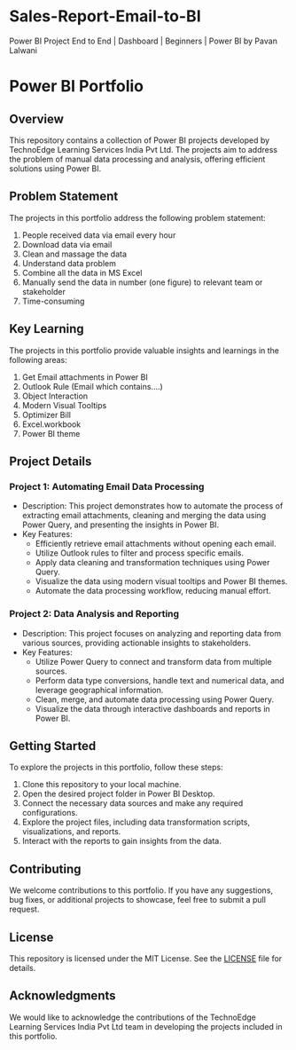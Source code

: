 # Sales-Report-Email-to-BI
Power BI Project End to End | Dashboard | Beginners | Power BI by Pavan Lalwani

# Power BI Portfolio

## Overview
This repository contains a collection of Power BI projects developed by TechnoEdge Learning Services India Pvt Ltd. The projects aim to address the problem of manual data processing and analysis, offering efficient solutions using Power BI.

## Problem Statement
The projects in this portfolio address the following problem statement:

1. People received data via email every hour
2. Download data via email
3. Clean and massage the data
4. Understand data problem
5. Combine all the data in MS Excel
6. Manually send the data in number (one figure) to relevant team or stakeholder
7. Time-consuming

## Key Learning
The projects in this portfolio provide valuable insights and learnings in the following areas:

1. Get Email attachments in Power BI
2. Outlook Rule (Email which contains....)
3. Object Interaction
4. Modern Visual Tooltips
5. Optimizer Bill 
6. Excel.workbook
7. Power BI theme

## Project Details
### Project 1: Automating Email Data Processing
- Description: This project demonstrates how to automate the process of extracting email attachments, cleaning and merging the data using Power Query, and presenting the insights in Power BI.
- Key Features:
  - Efficiently retrieve email attachments without opening each email.
  - Utilize Outlook rules to filter and process specific emails.
  - Apply data cleaning and transformation techniques using Power Query.
  - Visualize the data using modern visual tooltips and Power BI themes.
  - Automate the data processing workflow, reducing manual effort.

### Project 2: Data Analysis and Reporting
- Description: This project focuses on analyzing and reporting data from various sources, providing actionable insights to stakeholders.
- Key Features:
  - Utilize Power Query to connect and transform data from multiple sources.
  - Perform data type conversions, handle text and numerical data, and leverage geographical information.
  - Clean, merge, and automate data processing using Power Query.
  - Visualize the data through interactive dashboards and reports in Power BI.

## Getting Started
To explore the projects in this portfolio, follow these steps:

1. Clone this repository to your local machine.
2. Open the desired project folder in Power BI Desktop.
3. Connect the necessary data sources and make any required configurations.
4. Explore the project files, including data transformation scripts, visualizations, and reports.
5. Interact with the reports to gain insights from the data.

## Contributing
We welcome contributions to this portfolio. If you have any suggestions, bug fixes, or additional projects to showcase, feel free to submit a pull request.

## License
This repository is licensed under the MIT License. See the [LICENSE](LICENSE) file for details.

## Acknowledgments
We would like to acknowledge the contributions of the TechnoEdge Learning Services India Pvt Ltd team in developing the projects included in this portfolio.
